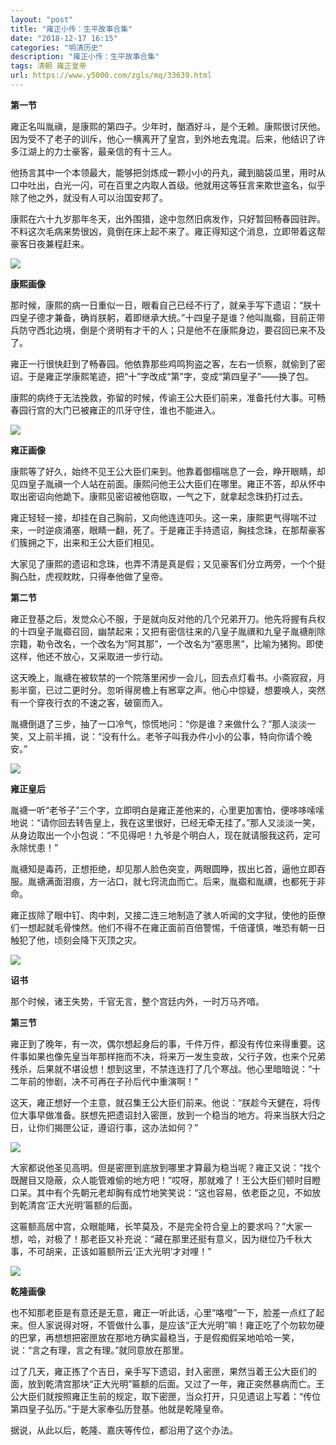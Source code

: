 ```yaml
---
layout: "post"
title: "雍正小传：生平故事合集"
date: "2018-12-17 16:15"
categories: "明清历史"
description: "雍正小传：生平故事合集"
tags: 清朝 雍正皇帝
url: https://www.y5000.com/zgls/mq/33639.html
---
```






**第一节**

雍正名叫胤禛，是康熙的第四子。少年时，酗酒好斗，是个无赖。康熙很讨厌他。因为受不了老子的训斥，他心一横离开了皇宫，到外地去鬼混。后来，他结识了许多江湖上的力士豪客，最亲信的有十三人。

他扬言其中一个本领最大，能够把剑炼成一颗小小的丹丸，藏到脑袋瓜里，用时从口中吐出，白光一闪，可在百里之内取人首级。他就用这等狂言来欺世盗名，似乎除了他之外，就没有人可以治国安邦了。

康熙在六十九岁那年冬天，出外围猎，途中忽然旧病发作，只好暂回畅春园驻跸。不料这次毛病来势很凶，竟倒在床上起不来了。雍正得知这个消息，立即带着这帮豪客日夜兼程赶来。

![](https://img.y5000.com/uploads/allimg/180926/14-1P926135920433.jpg)

**康熙画像**

那时候，康熙的病一日重似一日，眼看自己已经不行了，就亲手写下遗诏：“朕十四皇子德才兼备，确肖朕躬，着即继承大统。”十四皇子是谁？他叫胤禵，目前正带兵防守西北边境，倒是个贤明有才干的人；只是他不在康熙身边，要召回已来不及了。

雍正一行很快赶到了畅春园。他依靠那些鸡鸣狗盗之客，左右一侦察，就偷到了密诏。于是雍正学康熙笔迹，把“十”字改成“第”字，变成“第四皇子”——换了包。

康熙的病终于无法挽救，弥留的时候，传谕王公大臣们前来，准备托付大事。可畅春园行宫的大门已被雍正的爪牙守住，谁也不能进入。

![](https://img.y5000.com/uploads/allimg/180926/14-1P9261359335Q.jpg)

**雍正画像**

康熙等了好久，始终不见王公大臣们来到。他靠着御榻喘息了一会，睁开眼睛，却见四皇子胤禛一个人站在前面。康熙问他王公大臣们在哪里。雍正不答，却从怀中取出密诏向他跪下。康熙见密诏被他窃取，一气之下，就拿起念珠扔打过去。

雍正轻轻一接，却挂在自己胸前，又向他连连叩头。这一来，康熙更气得喘不过来，一时逆痰涌塞，眼睛一翻，死了。于是雍正手持遗诏，胸挂念珠，在那帮豪客们簇拥之下，出来和王公大臣们相见。

大家见了康熙的遗诏和念珠，也弄不清是真是假；又见豪客们分立两旁，一个个挺胸凸肚，虎视眈眈，只得奉他做了皇帝。

**第二节**

雍正登基之后，发觉众心不服，于是就向反对他的几个兄弟开刀。他先将握有兵权的十四皇子胤禵召回，幽禁起来；又把有密信往来的八皇子胤禩和九皇子胤禟削除宗籍，勒令改名，一个改名为“阿其那”，一个改名为“塞思黑”，比喻为猪狗。即使这样，他还不放心，又采取进一步行动。

这天晚上，胤禟在被软禁的一个院落里闲步一会儿，回去点灯看书。小斋寂寂，月影半窗，已过二更时分。忽听得房檐上有窸窣之声。他心中惊疑，想要唤人，突然有一个穿夜行衣的不速之客，破窗而入。

胤禟倒退了三步，抽了一口冷气，惊慌地问：“你是谁？来做什么？”那人淡淡一笑，又上前半揖，说：“没有什么。老爷子叫我办件小小的公事，特向你请个晚安。”

![](https://img.y5000.com/uploads/allimg/180926/14-1P926135956219.jpg)

**雍正皇后**

胤禟一听“老爷子”三个字，立即明白是雍正差他来的，心里更加害怕，便哆哆嗦嗦地说：“请你回去转告皇上，我在这里很好，已经无牵无挂了。”那人又淡淡一笑，从身边取出一个小包说：“不见得吧！九爷是个明白人，现在就请服我这药，定可永除忧患！”

胤禟知是毒药，正想拒绝，却见那人脸色突变，两眼圆睁，拔出匕首，逼他立即吞服。胤禟满面泪痕，方一沾口，就七窍流血而亡。后来，胤禵和胤禩，也都死于非命。

雍正拔除了眼中钉、肉中刺，又接二连三地制造了骇人听闻的文字狱，使他的臣僚们一想起就毛骨悚然。他们不得不在雍正面前百倍警惕，千倍谨慎，唯恐有朝一日触犯了他，顷刻会降下灭顶之灾。

![](https://img.y5000.com/uploads/allimg/180926/14-1P926140011143.jpg)

**诏书**

那个时候，诸王失势，千官无言，整个宫廷内外，一时万马齐喑。

**第三节**

雍正到了晚年，有一次，偶尔想起身后的事，千件万件，都没有传位来得重要。这件事如果也像先皇当年那样拖而不决，将来万一发生变故，父行子效，也来个兄弟残杀，后果就不堪设想！想到这里，不禁连连打了几个寒战。他心里暗暗说：“十二年前的惨剧，决不可再在子孙后代中重演啊！”

这天，雍正想好一个主意，就召集王公大臣们前来。他说：“朕趁今天健在，将传位大事早做准备。朕想先把遗诏封入密匣，放到一个稳当的地方。将来当朕大归之日，让你们揭匣公证，遵诏行事，这办法如何？”

![](https://img.y5000.com/uploads/allimg/180926/14-1P92614002M32.jpg)

大家都说他圣见高明。但是密匣到底放到哪里才算最为稳当呢？雍正又说：“找个既醒目又隐蔽，众人能管难偷的地方吧！”哎呀，那就难了！王公大臣们顿时目瞪口呆。其中有个先朝元老却胸有成竹地笑笑说：“这也容易，依老臣之见，不如放到乾清宫‘正大光明’匾额的后面。

这匾额高居中宫，众眼能睹，长竿莫及，不是完全符合皇上的要求吗？”大家一想，哈，对极了！那老臣又补充说：“藏在那里还挺有意义，因为继位乃千秋大事，不可胡来，正该如匾额所云‘正大光明’才对哩！”

![](https://img.y5000.com/uploads/allimg/180926/14-1P926140221227.jpg)

**乾隆画像**

也不知那老臣是有意还是无意，雍正一听此话，心里“咯噔”一下，脸差一点红了起来。但人家说得对呀，不管做什么事，是应该“正大光明”嘛！雍正吃了个勿软勿硬的巴掌，再想想把密匣放在那地方确实最稳当，于是假痴假呆地哈哈一笑，说：“言之有理，言之有理。”就同意放在那里。

过了几天，雍正拣了个吉日，亲手写下遗诏，封入密匣，果然当着王公大臣们的面，放到乾清宫那块“正大光明”匾额的后面。又过了一年，雍正突然暴病而亡。王公大臣们就按照雍正生前的规定，取下密匣，当众打开，只见遗诏上写着：“传位第四皇子弘历。”于是大家奉弘历登基。他就是乾隆皇帝。

据说，从此以后，乾隆、嘉庆等传位，都沿用了这个办法。
